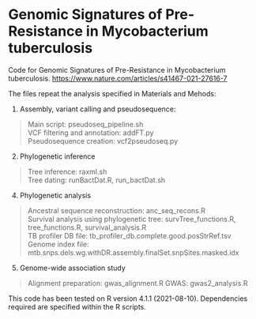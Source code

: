 # Genomic Signatures of Pre-Resistance in Mycobacterium tuberculosis

Code for Genomic Signatures of Pre-Resistance in Mycobacterium tuberculosis.
https://www.nature.com/articles/s41467-021-27616-7

The files repeat the analysis specified in Materials and Mehods:<br/>
1) Assembly, variant calling and pseudosequence:<br/>
>Main script: pseudoseq_pipeline.sh<br/>
>VCF filtering and annotation: addFT.py<br/>
>Pseudosequence creation: vcf2pseudoseq.py<br/>
2) Phylogenetic inference<br/>
> Tree inference: raxml.sh<br/>
> Tree dating: runBactDat.R, run_bactDat.sh<br/>
4) Phylogenetic analysis<br/>
>Ancestral sequence reconstruction: anc_seq_recons.R<br/>
>Survival analysis using phylogenetic tree: survTree_functions.R, tree_functions.R, survival_analysis.R<br/>
>TB profiler DB file: tb_profiler_db.complete.good.posStrRef.tsv<br/>
>Genome index file: mtb.snps.dels.wg.withDR.assembly.finalSet.snpSites.masked.idx<br/>
5) Genome-wide association study<br/>
> Alignment preparation: gwas_alignment.R
> GWAS: gwas2_analysis.R

This code has been tested on R version 4.1.1 (2021-08-10).
Dependencies required are specified within the R scripts.

